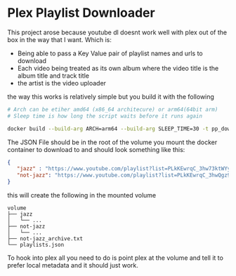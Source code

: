 # Plex Playlist Downloader

This project arose because youtube dl doesnt work well with plex out of the box in the way that I want. Which is:

- Being able to pass a Key Value pair of playlist names and urls to download
- Each video being treated as its own album where the video title is the album title and track title
- the artist is the video uploader

the way this works is relatively simple but you build it with the following

```bash
# Arch can be etiher amd64 (x86_64 architecure) or arm64(64bit arm)
# Sleep time is how long the script waits before it runs again

docker build --build-arg ARCH=arm64 --build-arg SLEEP_TIME=30 -t pp_downloader .
```

The JSON File should be in the root of the volume you mount the docker container to download to and should look something like this:
```json
{
   "jazz" : "https://www.youtube.com/playlist?list=PLkKEwrqC_3hw73ktWYyZUpywRYuYWGbQO",
   "not-jazz": "https://www.youtube.com/playlist?list=PLkKEwrqC_3hwQgz9MuCiDkGcSKsHvSKXP"
}
```
this will create the following in the mounted volume
```
volume
├── jazz
│   └── ...
├── not-jazz
│   └── ...
├── not-jazz_archive.txt
└── playlists.json

```
To hook into plex all you need to do is point plex at the volume and tell it to prefer local metadata and it should just work.